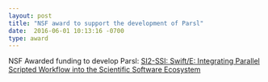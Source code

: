 ```yaml
---
layout: post
title: "NSF award to support the development of Parsl"
date:  2016-06-01 10:13:16 -0700
type: award
---
```

NSF Awarded funding to develop Parsl: [SI2-SSI: Swift/E: Integrating Parallel Scripted Workflow into the Scientific Software Ecosystem](https://www.nsf.gov/awardsearch/showAward?AWD_ID=1550588&HistoricalAwards=false)
